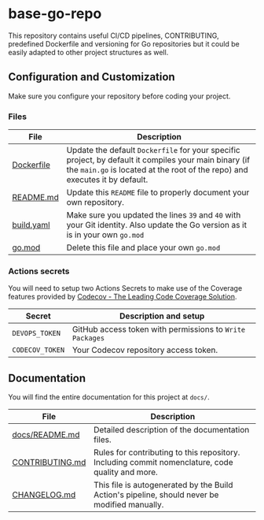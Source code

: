 # base-go-repo
This repository contains useful CI/CD pipelines, CONTRIBUTING, predefined Dockerfile and versioning for Go repositories but it could be easily adapted to other project structures as well.

## Configuration and Customization

Make sure you configure your repository before coding your project.

### Files

| File                                       | Description                                                  |
| ------------------------------------------ | ------------------------------------------------------------ |
| [Dockerfile](Dockerfile)                   | Update the default `Dockerfile` for your specific project, by default it compiles your main binary (if the `main.go` is located at the root of the repo) and executes it by default. |
| [README.md](README.md)                     | Update this `README` file to properly document your own repository. |
| [build.yaml](.github/workflows/build.yaml) | Make sure you updated the lines `39` and `40` with your Git identity. Also update the Go version as it is in your own `go.mod` |
| [go.mod](go.mod)                           | Delete this file and place your own `go.mod`                 |

### Actions secrets

You will need to setup two Actions Secrets to make use of the Coverage features provided by [Codecov - The Leading Code Coverage Solution](https://about.codecov.io/).

| Secret          | Description and setup                                    |
| --------------- | -------------------------------------------------------- |
| `DEVOPS_TOKEN`  | GitHub access token with permissions to `Write Packages` |
| `CODECOV_TOKEN` | Your Codecov repository access token.                    |

## Documentation

You will find the entire documentation for this project at `docs/`.

| File                               | Description                                                  |
| ---------------------------------- | ------------------------------------------------------------ |
| [docs/README.md](docs/README.md)   | Detailed description of the documentation files.             |
| [CONTRIBUTING.md](CONTRIBUTING.md) | Rules for contributing to this repository. Including commit nomenclature, code quality and more. |
| [CHANGELOG.md](CHANGELOG.md)       | This file is autogenerated by the Build Action's pipeline, should never be modified manually. |

